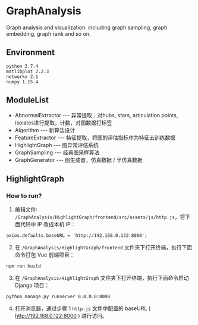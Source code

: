 # GraphAnalysis
Graph analysis and visualization: including graph sampling, graph embedding, graph rank and so on.
## Environment
```
python 3.7.4
matlibplot 2.2.3
networkx 2.1
numpy 1.15.4
```
## ModuleList
* AbnormalExtractor --- 异常提取：对hubs, stars, articulation points, isolates进行提取，计数，对图数据打标签
* Algorithm --- 新算法设计
* FeatureExtractor --- 特征提取，将图的评估指标作为特征去训练数据
* HighlightGraph --- 图异常评估系统
* GraphSampling --- 经典图采样算法
* GraphGenerator --- 图生成器，仿真数据 / 半仿真数据

## HighlightGraph

### How to run?

1. 编辑文件: `/GraphAnalysis/HighlightGraph/frontend/src/assets/js/http.js`，将下面代码中 IP 改成本机 IP：
```
axios.defaults.baseURL = 'http://192.168.0.122:8000';
```

2. 在 `/GraphAnalysis/HighlightGraph/frontend` 文件夹下打开终端，执行下面命令打包 Vue 前端项目：
```
npm run build
```

3. 在 `/GraphAnalysis/HighlightGraph` 文件夹下打开终端，执行下面命令启动 Django 项目：
```
python manage.py runserver 0.0.0.0:8000
```

4. 打开浏览器，通过步骤 1 `http.js` 文件中配置的 baseURL ( http://192.168.0.122:8000 ) 进行访问。
